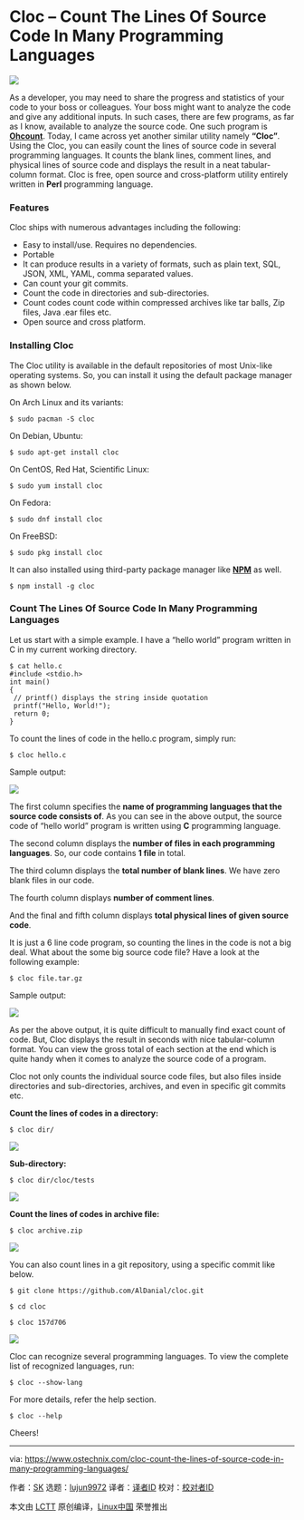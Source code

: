 Cloc – Count The Lines Of Source Code In Many Programming Languages
======

![](https://www.ostechnix.com/wp-content/uploads/2018/10/cloc-720x340.png)

As a developer, you may need to share the progress and statistics of your code to your boss or colleagues. Your boss might want to analyze the code and give any additional inputs. In such cases, there are few programs, as far as I know, available to analyze the source code. One such program is [**Ohcount**][1]. Today, I came across yet another similar utility namely **“Cloc”**. Using the Cloc, you can easily count the lines of source code in several programming languages. It counts the blank lines, comment lines, and physical lines of source code and displays the result in a neat tabular-column format. Cloc is free, open source and cross-platform utility entirely written in **Perl** programming language.

### Features

Cloc ships with numerous advantages including the following:

  * Easy to install/use. Requires no dependencies.
  * Portable
  * It can produce results in a variety of formats, such as plain text, SQL, JSON, XML, YAML, comma separated values.
  * Can count your git commits.
  * Count the code in directories and sub-directories.
  * Count codes count code within compressed archives like tar balls, Zip files, Java .ear files etc.
  * Open source and cross platform.



### Installing Cloc

The Cloc utility is available in the default repositories of most Unix-like operating systems. So, you can install it using the default package manager as shown below.

On Arch Linux and its variants:

```
$ sudo pacman -S cloc

```

On Debian, Ubuntu:

```
$ sudo apt-get install cloc

```

On CentOS, Red Hat, Scientific Linux:

```
$ sudo yum install cloc

```

On Fedora:

```
$ sudo dnf install cloc

```

On FreeBSD:

```
$ sudo pkg install cloc

```

It can also installed using third-party package manager like [**NPM**][2] as well.

```
$ npm install -g cloc

```

### Count The Lines Of Source Code In Many Programming Languages

Let us start with a simple example. I have a “hello world” program written in C in my current working directory.

```
$ cat hello.c
#include <stdio.h>
int main()
{
 // printf() displays the string inside quotation
 printf("Hello, World!");
 return 0;
}

```

To count the lines of code in the hello.c program, simply run:

```
$ cloc hello.c

```

Sample output:

![](https://www.ostechnix.com/wp-content/uploads/2018/10/Hello-World-Program.png)

The first column specifies the **name of programming languages that the source code consists of**. As you can see in the above output, the source code of “hello world” program is written using **C** programming language.

The second column displays the **number of files in each programming languages**. So, our code contains **1 file** in total.

The third column displays the **total number of blank lines**. We have zero blank files in our code.

The fourth column displays **number of comment lines**.

And the final and fifth column displays **total physical lines of given source code**.

It is just a 6 line code program, so counting the lines in the code is not a big deal. What about the some big source code file? Have a look at the following example:

```
$ cloc file.tar.gz

```

Sample output:

![](https://www.ostechnix.com/wp-content/uploads/2018/10/cloc-1.png)

As per the above output, it is quite difficult to manually find exact count of code. But, Cloc displays the result in seconds with nice tabular-column format. You can view the gross total of each section at the end which is quite handy when it comes to analyze the source code of a program.

Cloc not only counts the individual source code files, but also files inside directories and sub-directories, archives, and even in specific git commits etc.

**Count the lines of codes in a directory:**

```
$ cloc dir/

```

![][4]

**Sub-directory:**

```
$ cloc dir/cloc/tests

```

![][5]

**Count the lines of codes in archive file:**

```
$ cloc archive.zip

```

![][6]

You can also count lines in a git repository, using a specific commit like below.

```
$ git clone https://github.com/AlDanial/cloc.git

$ cd cloc

$ cloc 157d706

```

![][7]

Cloc can recognize several programming languages. To view the complete list of recognized languages, run:

```
$ cloc --show-lang

```

For more details, refer the help section.

```
$ cloc --help

```

Cheers!



--------------------------------------------------------------------------------

via: https://www.ostechnix.com/cloc-count-the-lines-of-source-code-in-many-programming-languages/

作者：[SK][a]
选题：[lujun9972][b]
译者：[译者ID](https://github.com/译者ID)
校对：[校对者ID](https://github.com/校对者ID)

本文由 [LCTT](https://github.com/LCTT/TranslateProject) 原创编译，[Linux中国](https://linux.cn/) 荣誉推出

[a]: https://www.ostechnix.com/author/sk/
[b]: https://github.com/lujun9972
[1]: https://www.ostechnix.com/ohcount-the-source-code-line-counter-and-analyzer/
[2]: https://www.ostechnix.com/install-node-js-linux/
[3]: data:image/gif;base64,R0lGODlhAQABAIAAAAAAAP///yH5BAEAAAAALAAAAAABAAEAAAIBRAA7
[4]: http://www.ostechnix.com/wp-content/uploads/2018/10/cloc-2-1.png
[5]: http://www.ostechnix.com/wp-content/uploads/2018/10/cloc-4.png
[6]: http://www.ostechnix.com/wp-content/uploads/2018/10/cloc-3.png
[7]: http://www.ostechnix.com/wp-content/uploads/2018/10/cloc-5.png
